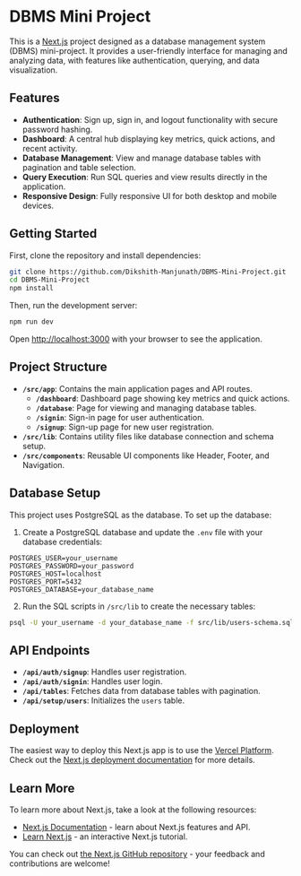 # DBMS Mini Project

This is a [Next.js](https://nextjs.org) project designed as a database management system (DBMS) mini-project. It provides a user-friendly interface for managing and analyzing data, with features like authentication, querying, and data visualization.

## Features

- **Authentication**: Sign up, sign in, and logout functionality with secure password hashing.
- **Dashboard**: A central hub displaying key metrics, quick actions, and recent activity.
- **Database Management**: View and manage database tables with pagination and table selection.
- **Query Execution**: Run SQL queries and view results directly in the application.
- **Responsive Design**: Fully responsive UI for both desktop and mobile devices.

## Getting Started

First, clone the repository and install dependencies:

```bash
git clone https://github.com/Dikshith-Manjunath/DBMS-Mini-Project.git
cd DBMS-Mini-Project
npm install
```

Then, run the development server:

```bash
npm run dev
```

Open [http://localhost:3000](http://localhost:3000) with your browser to see the application.

## Project Structure

- **`/src/app`**: Contains the main application pages and API routes.
  - **`/dashboard`**: Dashboard page showing key metrics and quick actions.
  - **`/database`**: Page for viewing and managing database tables.
  - **`/signin`**: Sign-in page for user authentication.
  - **`/signup`**: Sign-up page for new user registration.
- **`/src/lib`**: Contains utility files like database connection and schema setup.
- **`/src/components`**: Reusable UI components like Header, Footer, and Navigation.

## Database Setup

This project uses PostgreSQL as the database. To set up the database:

1. Create a PostgreSQL database and update the `.env` file with your database credentials:

```env
POSTGRES_USER=your_username
POSTGRES_PASSWORD=your_password
POSTGRES_HOST=localhost
POSTGRES_PORT=5432
POSTGRES_DATABASE=your_database_name
```

2. Run the SQL scripts in `/src/lib` to create the necessary tables:

```bash
psql -U your_username -d your_database_name -f src/lib/users-schema.sql
```

## API Endpoints

- **`/api/auth/signup`**: Handles user registration.
- **`/api/auth/signin`**: Handles user login.
- **`/api/tables`**: Fetches data from database tables with pagination.
- **`/api/setup/users`**: Initializes the `users` table.

## Deployment

The easiest way to deploy this Next.js app is to use the [Vercel Platform](https://vercel.com/). Check out the [Next.js deployment documentation](https://nextjs.org/docs/app/building-your-application/deploying) for more details.

## Learn More

To learn more about Next.js, take a look at the following resources:

- [Next.js Documentation](https://nextjs.org/docs) - learn about Next.js features and API.
- [Learn Next.js](https://nextjs.org/learn) - an interactive Next.js tutorial.

You can check out [the Next.js GitHub repository](https://github.com/vercel/next.js) - your feedback and contributions are welcome!
